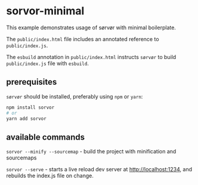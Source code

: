 # sorvor-minimal

This example demonstrates usage of sørvør with minimal boilerplate.

The `public/index.html` file includes an annotated reference to `public/index.js`.

The `esbuild` annotation in `public/index.html` instructs `sørvør` to build `public/index.js` file with `esbuild`.

## prerequisites

`sørvør` should be installed, preferably using `npm` or `yarn`:

```bash
npm install sorvor
# or
yarn add sorvor
```

## available commands

`sorvor --minify --sourcemap` - build the project with minification and sourcemaps

`sorvor --serve` - starts a live reload dev server at [http://localhost:1234](http://localhost:1234), and rebuilds the index.js file on change.
